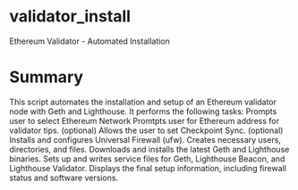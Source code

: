 # validator_install
Ethereum Validator - Automated Installation

# Summary
This script automates the installation and setup of an Ethereum validator node with Geth and Lighthouse. It performs the following tasks:
Prompts user to select Ethereum Network
Promtpts user for Ethereum address for validator tips. (optional)
Allows the user to set Checkpoint Sync. (optional)
Installs and configures Universal Firewall (ufw).
Creates necessary users, directories, and files.
Downloads and installs the latest Geth and Lighthouse binaries.
Sets up and writes service files for Geth, Lighthouse Beacon, and Lighthouse Validator.
Displays the final setup information, including firewall status and software versions.
